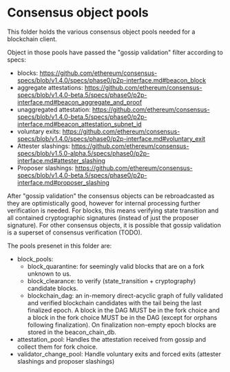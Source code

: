 # Consensus object pools

This folder holds the various consensus object pools needed for a blockchain client.

Object in those pools have passed the "gossip validation" filter according
to specs:
- blocks: https://github.com/ethereum/consensus-specs/blob/v1.4.0/specs/phase0/p2p-interface.md#beacon_block
- aggregate attestations: https://github.com/ethereum/consensus-specs/blob/v1.4.0-beta.5/specs/phase0/p2p-interface.md#beacon_aggregate_and_proof
- unaggregated attestation: https://github.com/ethereum/consensus-specs/blob/v1.4.0-beta.5/specs/phase0/p2p-interface.md#beacon_attestation_subnet_id
- voluntary exits: https://github.com/ethereum/consensus-specs/blob/v1.4.0/specs/phase0/p2p-interface.md#voluntary_exit
- Attester slashings: https://github.com/ethereum/consensus-specs/blob/v1.5.0-alpha.5/specs/phase0/p2p-interface.md#attester_slashing
- Proposer slashings: https://github.com/ethereum/consensus-specs/blob/v1.4.0-beta.5/specs/phase0/p2p-interface.md#proposer_slashing

After "gossip validation" the consensus objects can be rebroadcasted as they are optimistically good, however for internal processing further verification is needed.
For blocks, this means verifying state transition and all contained cryptographic signatures (instead of just the proposer signature).
For other consensus objects, it is possible that gossip validation is a superset of consensus verification (TODO).

The pools presenet in this folder are:
- block_pools:
  - block_quarantine: for seemingly valid blocks that are on a fork unknown to us.
  - block_clearance: to verify (state_transition + cryptography) candidate blocks.
  - blockchain_dag: an in-memory direct-acyclic graph of fully validated and verified blockchain candidates with the tail being the last finalized epoch. A block in the DAG MUST be in the fork choice and a block in the fork choice MUST be in the DAG (except for orphans following finalization). On finalization non-empty epoch blocks are stored in the beacon_chain_db.
- attestation_pool:
  Handles the attestation received from gossip and collect them for fork choice.
- validator_change_pool:
  Handle voluntary exits and forced exits (attester slashings and proposer slashings)
